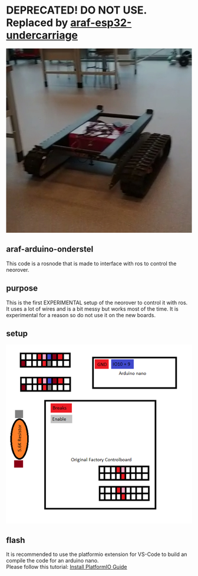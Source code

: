# DEPRECATED! DO NOT USE. Replaced by [araf-esp32-undercarriage](https://github.com/Autonomous-Argo-Systems/araf-esp32-undercarriage)
<img src="Neorover.jpg"  width="600" height="500">

## araf-arduino-onderstel
This code is a rosnode that is made to interface with ros to control the neorover.

## purpose
This is the first EXPERIMENTAL setup of the neorover to control it with ros. 
It uses a lot of wires and is a bit messy but works most of the time. 
It is experimental for a reason so do not use it on the new boards.

## setup
![Wire Diagram](Experimental-Wire-Diagram.png)

## flash
It is recommended to use the platformio extension for VS-Code to build an compile the code for an arduino nano.\
Please follow this tutorial: [Install PlatformIO Guide](https://platformio.org/install)
